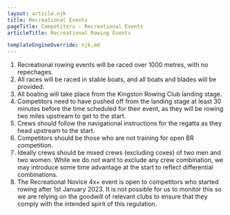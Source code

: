 ```yaml
---
layout: article.njk
title: Recreational Events
pageTitle: Competitors - Recreational Events
articleTitle: Recreational Rowing Events

templateEngineOverride: njk,md
---
```

<div id="recreational">
    <ol>
		<li>Recreational rowing events will be raced over 1000 metres, with no repechages.</li>  
		<li>All races will be raced in stable boats, and all boats and blades will be provided.</li> 
		<li>All boating will take place from the Kingston Rowing Club landing stage.</li>
		<li>Competitors need to have pushed off from the landing stage at least 30 minutes before the time 
            scheduled for their event, as they will be rowing two miles upstream to get to the start.</li>                           
		<li>Crews should follow the navigational instructions for the regatta as they head upstream to the start.</li>
        <li>Competitors should be those who are not training for open BR competition.</li>
        <li> Ideally crews should be mixed crews (excluding coxes) of two men and two women. While we do not want to exclude any crew combination, we may introduce some time advantage at the start to reflect differential combinations.</li>                   
		<li>The Recreational Novice 4x+ event is open to competitors who started rowing after 1st January 2023. It is not possible for us to monitor this so we are relying on the goodwill of relevant clubs to ensure that they comply with the intended spirit of this regulation.</li>
        </ol>
</div>